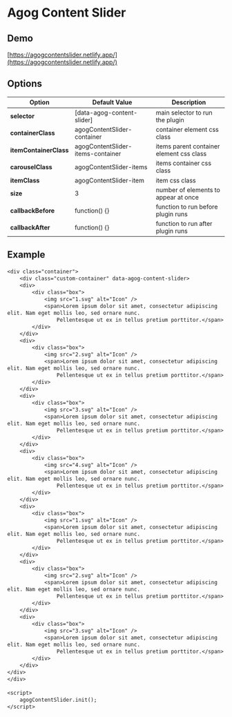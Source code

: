 # Agog Content Slider

## Demo

[https://agogcontentslider.netlify.app/](https://agogcontentslider.netlify.app/)

## Options

| Option | Default Value | Description  |
|--|--|--|
| **selector** | [data-agog-content-slider] | main selector to run the plugin |
| **containerClass** | agogContentSlider-container | container element css class |
| **itemContainerClass** | agogContentSlider-items-container | items parent container element css class |
| **carouselClass** | agogContentSlider-items |  items container css class |
| **itemClass** | agogContentSlider-item | item css class |
| **size** | 3 | number of elements to appear at once |
| **callbackBefore** | function() {} | function to run before plugin runs |
| **callbackAfter** | function() {} | function to run after plugin runs |

## Example

    <div class="container">
        <div class="custom-container" data-agog-content-slider>
        <div>
            <div class="box">
                <img src="1.svg" alt="Icon" />
                <span>Lorem ipsum dolor sit amet, consectetur adipiscing elit. Nam eget mollis leo, sed ornare nunc.
                    Pellentesque ut ex in tellus pretium porttitor.</span>
            </div>
        </div>
        <div>
            <div class="box">
                <img src="2.svg" alt="Icon" />
                <span>Lorem ipsum dolor sit amet, consectetur adipiscing elit. Nam eget mollis leo, sed ornare nunc.
                    Pellentesque ut ex in tellus pretium porttitor.</span>
            </div>
        </div>
        <div>
            <div class="box">
                <img src="3.svg" alt="Icon" />
                <span>Lorem ipsum dolor sit amet, consectetur adipiscing elit. Nam eget mollis leo, sed ornare nunc.
                    Pellentesque ut ex in tellus pretium porttitor.</span>
            </div>
        </div>
        <div>
            <div class="box">
                <img src="4.svg" alt="Icon" />
                <span>Lorem ipsum dolor sit amet, consectetur adipiscing elit. Nam eget mollis leo, sed ornare nunc.
                    Pellentesque ut ex in tellus pretium porttitor.</span>
            </div>
        </div>
        <div>
            <div class="box">
                <img src="1.svg" alt="Icon" />
                <span>Lorem ipsum dolor sit amet, consectetur adipiscing elit. Nam eget mollis leo, sed ornare nunc.
                    Pellentesque ut ex in tellus pretium porttitor.</span>
            </div>
        </div>
        <div>
            <div class="box">
                <img src="2.svg" alt="Icon" />
                <span>Lorem ipsum dolor sit amet, consectetur adipiscing elit. Nam eget mollis leo, sed ornare nunc.
                    Pellentesque ut ex in tellus pretium porttitor.</span>
            </div>
        </div>
        <div>
            <div class="box">
                <img src="3.svg" alt="Icon" />
                <span>Lorem ipsum dolor sit amet, consectetur adipiscing elit. Nam eget mollis leo, sed ornare nunc.
                    Pellentesque ut ex in tellus pretium porttitor.</span>
            </div>
        </div>
    </div>
    </div>

    <script>
        agogContentSlider.init();
    </script>


